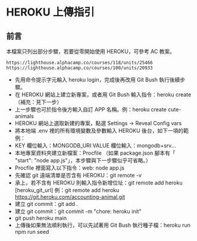 # HEROKU 上傳指引
## 前言
本檔案只列出部分步驟，若要從零開始使用 HEROKU，可參考 AC 教案。
```
https://lighthouse.alphacamp.co/courses/118/units/25466
https://lighthouse.alphacamp.co/courses/100/units/20933
```
* 先用命令提示字元輸入 heroku login，完成後再改用 Git Bush 執行後續步驟。
* 在 HEROKU 網站上建立新專案，或者用 Git Bush 輸入指令：heroku create（補充：見下一步）
* 上一步驟也可於指令後方輸入自訂 APP 名稱。例：heroku create cute-animals
* HEROKU 網站上選取新建的專案，點選 Settings -> Reveal Config vars
* 將本地端 .env 裡的所有環境變數及參數輸入 HEROKU 後台，如下一項的範例：
* KEY 欄位輸入：MONGODB_URI VALUE 欄位輸入：mongodb+srv...
* 本地專案資料夾建立新檔案：Procfile
（如果 package.json 腳本有「 "start": "node app.js"」，本步驟與下一步驟似乎可省略。）
* Procfile 裡面寫入以下指令：web: node app.js
* 先確認 git 遠端清單是否含有 HEROKU：git remote -v
* 承上，若不含有 HEROKU 則輸入指令新增位址：git remote add heroku [heroku_git_url]
	例：git remote add heroku https://git.heroku.com/accounting-animal.git
* 建立 git commit：git add .
* 建立 git commit：git commit -m "chore: heroku init"
* git push heroku main
* 上傳後如果無法順利執行，可以先試著用 Git Bush 執行種子檔：heroku run npm run seed

